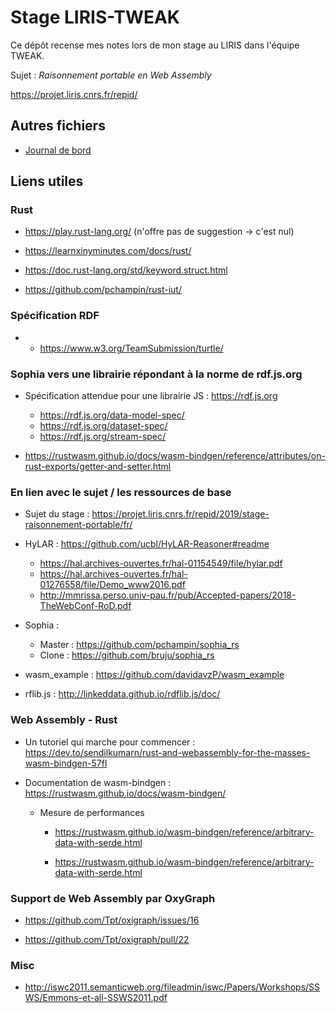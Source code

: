 # Stage LIRIS-TWEAK

Ce dépôt recense mes notes lors de mon stage au LIRIS dans l'équipe TWEAK.

Sujet : *Raisonnement portable en Web Assembly*

https://projet.liris.cnrs.fr/repid/


## Autres fichiers

- [Journal de bord](notes.md)


## Liens utiles


### Rust

- https://play.rust-lang.org/ (n'offre pas de suggestion -> c'est nul)

- https://learnxinyminutes.com/docs/rust/

- https://doc.rust-lang.org/std/keyword.struct.html

- https://github.com/pchampin/rust-iut/


### Spécification RDF

- - https://www.w3.org/TeamSubmission/turtle/





### Sophia vers une librairie répondant à la norme de rdf.js.org


- Spécification attendue pour une librairie JS : https://rdf.js.org
    - https://rdf.js.org/data-model-spec/
    - https://rdf.js.org/dataset-spec/
    - https://rdf.js.org/stream-spec/


- https://rustwasm.github.io/docs/wasm-bindgen/reference/attributes/on-rust-exports/getter-and-setter.html


### En lien avec le sujet / les ressources de base

- Sujet du stage : https://projet.liris.cnrs.fr/repid/2019/stage-raisonnement-portable/fr/

- HyLAR : https://github.com/ucbl/HyLAR-Reasoner#readme
    - https://hal.archives-ouvertes.fr/hal-01154549/file/hylar.pdf
    - https://hal.archives-ouvertes.fr/hal-01276558/file/Demo_www2016.pdf
    - http://mmrissa.perso.univ-pau.fr/pub/Accepted-papers/2018-TheWebConf-RoD.pdf

- Sophia :
    - Master : https://github.com/pchampin/sophia_rs
    - Clone : https://github.com/bruju/sophia_rs

- wasm_example : https://github.com/davidavzP/wasm_example

- rflib.js : http://linkeddata.github.io/rdflib.js/doc/



### Web Assembly - Rust

- Un tutoriel qui marche pour commencer : https://dev.to/sendilkumarn/rust-and-webassembly-for-the-masses-wasm-bindgen-57fl

- Documentation de wasm-bindgen : https://rustwasm.github.io/docs/wasm-bindgen/

    - Mesure de performances
    
        - https://rustwasm.github.io/wasm-bindgen/reference/arbitrary-data-with-serde.html
    
        - https://rustwasm.github.io/wasm-bindgen/reference/arbitrary-data-with-serde.html


### Support de Web Assembly par OxyGraph

- https://github.com/Tpt/oxigraph/issues/16

- https://github.com/Tpt/oxigraph/pull/22


### Misc

- http://iswc2011.semanticweb.org/fileadmin/iswc/Papers/Workshops/SSWS/Emmons-et-all-SSWS2011.pdf







